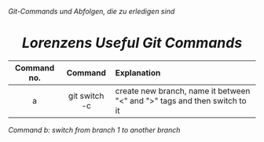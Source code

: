 <i> Git-Commands und Abfolgen, die zu erledigen sind

<h1 align="center">Lorenzens Useful Git Commands
</h1>
  
|Command no.|Command|Explanation|
|:---:|:------------:|:----------|
|a|git switch -c <branchname>| create new branch, name it between "<" and ">" tags and then switch to it|
Command b: switch from branch 1 to another branch
